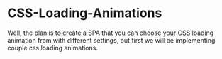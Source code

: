 # CSS-Loading-Animations
Well, the plan is to create a SPA that you can choose your CSS loading animation from with different settings, but first we will be implementing couple css loading animations.

